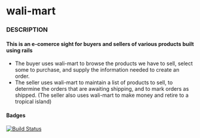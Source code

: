 # wali-mart
### DESCRIPTION
#### This is an e-comerce sight for buyers and sellers of various products built using rails

- The buyer uses wali-mart to browse the products we have to sell, select some to purchase, and supply the information needed to create an order.
- The seller uses wali-mart to maintain a list of products to sell, to determine the orders that are awaiting shipping, and to mark orders as shipped. (The seller also uses wali-mart to make money and retire to a tropical island)

#### Badges
[![Build Status](https://travis-ci.org/walimike/wali_mart.svg?branch=develop)](https://travis-ci.org/walimike/wali_mart)

